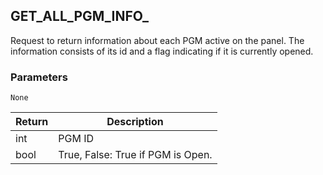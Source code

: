 ## GET_ALL_PGM_INFO_

Request to return information about each PGM active on the panel.  The information consists of its id and a flag indicating if it is currently opened.

### Parameters

`None`


| Return | Description |
| --- | --- |
| int | PGM ID |
| bool | True, False: True if PGM is Open. |


